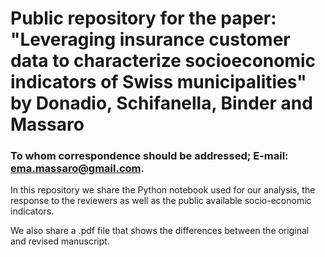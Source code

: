 # Public repository for the paper: "Leveraging insurance customer data to characterize socioeconomic indicators of Swiss municipalities" by Donadio, Schifanella, Binder and Massaro

### To whom correspondence should be addressed; E-mail: ema.massaro@gmail.com.


In this repository we share the Python notebook used for our analysis, the response to the reviewers as well as the public available socio-economic indicators.

We also share a .pdf file that shows the differences between the original and revised manuscript.


